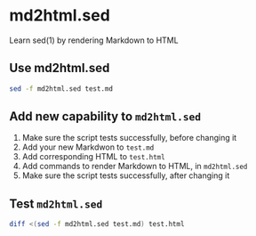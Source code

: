 # md2html.sed
Learn sed(1) by rendering Markdown to HTML

## Use md2html.sed
```bash
sed -f md2html.sed test.md
```

## Add new capability to `md2html.sed`
1. Make sure the script tests successfully, before changing it
1. Add your new Markdwon to `test.md`
1. Add corresponding HTML to `test.html`
1. Add commands to render Markdown to HTML, in `md2html.sed`
1. Make sure the script tests successfully, after changing it

## Test `md2html.sed`
```bash
diff <(sed -f md2html.sed test.md) test.html
```
